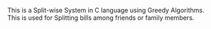 This is a Split-wise System in C language using Greedy Algorithms.<br>
This is used for Splitting bills among friends or family members.
